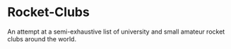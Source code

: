 # Rocket-Clubs

An attempt at a semi-exhaustive list of university and small amateur rocket
clubs around the world.
